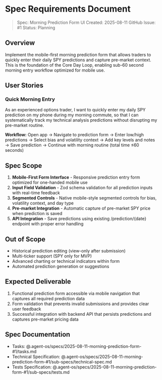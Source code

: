 # Spec Requirements Document

> Spec: Morning Prediction Form UI
> Created: 2025-08-11
> GitHub Issue: #1
> Status: Planning

## Overview

Implement the mobile-first morning prediction form that allows traders to quickly enter their daily SPY predictions and capture pre-market context. This is the foundation of the Core Day Loop, enabling sub-60 second morning entry workflow optimized for mobile use.

## User Stories

### Quick Morning Entry

As an experienced options trader, I want to quickly enter my daily SPY prediction on my phone during my morning commute, so that I can systematically track my technical analysis predictions without disrupting my pre-market routine.

**Workflow:** Open app → Navigate to prediction form → Enter low/high predictions → Select bias and volatility context → Add key levels and notes → Save prediction → Continue with morning routine (total time ≤60 seconds)

## Spec Scope

1. **Mobile-First Form Interface** - Responsive prediction entry form optimized for one-handed mobile use
2. **Input Field Validation** - Zod schema validation for all prediction inputs with real-time feedback
3. **Segmented Controls** - Native mobile-style segmented controls for bias, volatility context, and day type
4. **Pre-market Integration** - Automatic capture of pre-market SPY price when prediction is saved
5. **API Integration** - Save predictions using existing /prediction/{date} endpoint with proper error handling

## Out of Scope

- Historical prediction editing (view-only after submission)
- Multi-ticker support (SPY only for MVP)
- Advanced charting or technical indicators within form
- Automated prediction generation or suggestions

## Expected Deliverable

1. Functional prediction form accessible via mobile navigation that captures all required prediction data
2. Form validation that prevents invalid submissions and provides clear user feedback
3. Successful integration with backend API that persists predictions and captures pre-market pricing data

## Spec Documentation

- Tasks: @.agent-os/specs/2025-08-11-morning-prediction-form-#1/tasks.md
- Technical Specification: @.agent-os/specs/2025-08-11-morning-prediction-form-#1/sub-specs/technical-spec.md
- Tests Specification: @.agent-os/specs/2025-08-11-morning-prediction-form-#1/sub-specs/tests.md